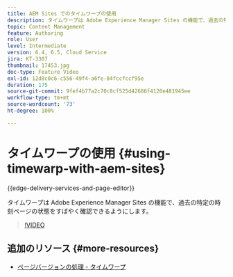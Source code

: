```yaml
---
title: AEM Sites でのタイムワープの使用
description: タイムワープは Adobe Experience Manager Sites の機能で、過去の特定の時刻ページの状態をすばやく確認できるようにします。
topic: Content Management
feature: Authoring
role: User
level: Intermediate
version: 6.4, 6.5, Cloud Service
jira: KT-3307
thumbnail: 17453.jpg
doc-type: Feature Video
exl-id: 12d8c0c6-c556-49f4-a6fe-84fccfccf95e
duration: 175
source-git-commit: 9fef4b77a2c70c8cf525d42686f4120e481945ee
workflow-type: tm+mt
source-wordcount: '73'
ht-degree: 100%

---
```


# タイムワープの使用 {#using-timewarp-with-aem-sites}

{{edge-delivery-services-and-page-editor}}

タイムワープは Adobe Experience Manager Sites の機能で、過去の特定の時刻ページの状態をすばやく確認できるようにします。

>[!VIDEO](https://video.tv.adobe.com/v/17453?quality=12&learn=on)

## 追加のリソース {#more-resources}

* [ページバージョンの処理 - タイムワープ](https://experienceleague.adobe.com/docs/experience-manager-cloud-service/sites/authoring/features/page-versions.html?lang=ja)
